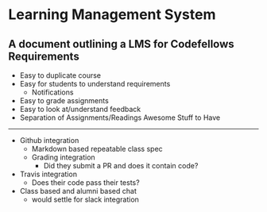 Learning Management System
====================
A document outlining a LMS for Codefellows
Requirements
---------------------------
  * Easy to duplicate course
  * Easy for students to understand requirements
    * Notifications
  * Easy to grade assignments
  * Easy to look at/understand feedback
  * Separation of Assignments/Readings
Awesome Stuff to Have
-------------------------
  * Github integration
    * Markdown based repeatable class spec
    * Grading integration
      * Did they submit a PR and does it contain code?
  * Travis integration
    * Does their code pass their tests?
  * Class based and alumni based chat
    * would settle for slack integration

